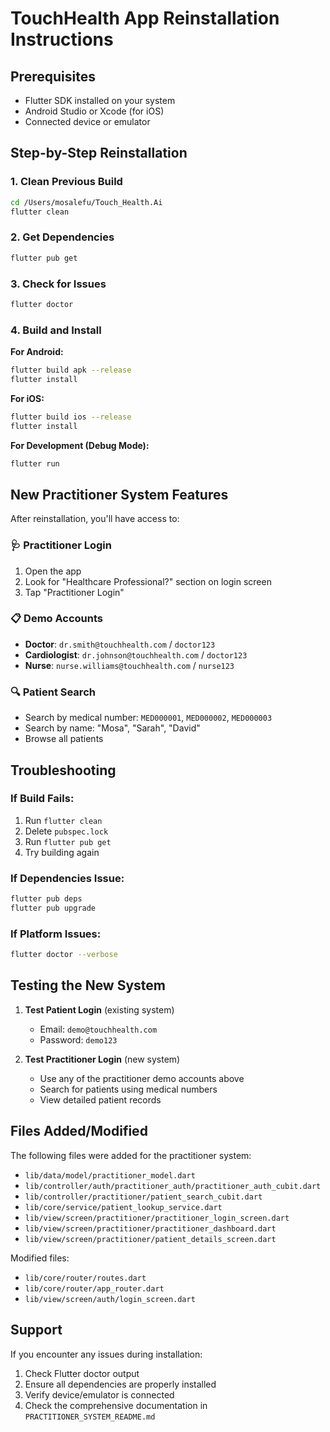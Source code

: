 # TouchHealth App Reinstallation Instructions

## Prerequisites
- Flutter SDK installed on your system
- Android Studio or Xcode (for iOS)
- Connected device or emulator

## Step-by-Step Reinstallation

### 1. Clean Previous Build
```bash
cd /Users/mosalefu/Touch_Health.Ai
flutter clean
```

### 2. Get Dependencies
```bash
flutter pub get
```

### 3. Check for Issues
```bash
flutter doctor
```

### 4. Build and Install

**For Android:**
```bash
flutter build apk --release
flutter install
```

**For iOS:**
```bash
flutter build ios --release
flutter install
```

**For Development (Debug Mode):**
```bash
flutter run
```

## New Practitioner System Features

After reinstallation, you'll have access to:

### 🩺 Practitioner Login
1. Open the app
2. Look for "Healthcare Professional?" section on login screen
3. Tap "Practitioner Login"

### 📋 Demo Accounts
- **Doctor**: `dr.smith@touchhealth.com` / `doctor123`
- **Cardiologist**: `dr.johnson@touchhealth.com` / `doctor123`
- **Nurse**: `nurse.williams@touchhealth.com` / `nurse123`

### 🔍 Patient Search
- Search by medical number: `MED000001`, `MED000002`, `MED000003`
- Search by name: "Mosa", "Sarah", "David"
- Browse all patients

## Troubleshooting

### If Build Fails:
1. Run `flutter clean`
2. Delete `pubspec.lock`
3. Run `flutter pub get`
4. Try building again

### If Dependencies Issue:
```bash
flutter pub deps
flutter pub upgrade
```

### If Platform Issues:
```bash
flutter doctor --verbose
```

## Testing the New System

1. **Test Patient Login** (existing system)
   - Email: `demo@touchhealth.com`
   - Password: `demo123`

2. **Test Practitioner Login** (new system)
   - Use any of the practitioner demo accounts above
   - Search for patients using medical numbers
   - View detailed patient records

## Files Added/Modified

The following files were added for the practitioner system:
- `lib/data/model/practitioner_model.dart`
- `lib/controller/auth/practitioner_auth/practitioner_auth_cubit.dart`
- `lib/controller/practitioner/patient_search_cubit.dart`
- `lib/core/service/patient_lookup_service.dart`
- `lib/view/screen/practitioner/practitioner_login_screen.dart`
- `lib/view/screen/practitioner/practitioner_dashboard.dart`
- `lib/view/screen/practitioner/patient_details_screen.dart`

Modified files:
- `lib/core/router/routes.dart`
- `lib/core/router/app_router.dart`
- `lib/view/screen/auth/login_screen.dart`

## Support

If you encounter any issues during installation:
1. Check Flutter doctor output
2. Ensure all dependencies are properly installed
3. Verify device/emulator is connected
4. Check the comprehensive documentation in `PRACTITIONER_SYSTEM_README.md`
